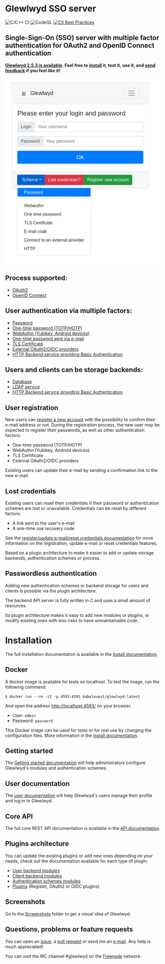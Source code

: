 # Glewlwyd SSO server

![C/C++ CI](https://github.com/babelouest/glewlwyd/workflows/C/C++%20CI/badge.svg)
![CodeQL](https://github.com/babelouest/glewlwyd/workflows/CodeQL/badge.svg)
[![CII Best Practices](https://bestpractices.coreinfrastructure.org/projects/3475/badge)](https://bestpractices.coreinfrastructure.org/projects/3475)

## Single-Sign-On (SSO) server with multiple factor authentication for OAuth2 and OpenID Connect authentication

**[Glewlwyd 2.5.3 is available](https://github.com/babelouest/glewlwyd/releases/latest). Feel free to [install](docs/INSTALL.md) it, test it, use it, and [send feedback](https://github.com/babelouest/glewlwyd/issues) if you feel like it!**

![logged in](docs/screenshots/login-nopassword.png)

## Process supported:
- [OAuth2](docs/OAUTH2.md)
- [OpenID Connect](docs/OIDC.md)

## User authentication via multiple factors:
- [Password](https://xkcd.com/936/)
- [One-time password (TOTP/HOTP)](docs/OTP.md)
- [WebAuthn (Yubikey, Android devices)](docs/WEBAUTHN.md)
- [One-time password sent via e-mail](docs/EMAIL.md)
- [TLS Certificate](docs/CERTIFICATE.md)
- [External OAuth2/OIDC providers](docs/OAUTH2.md)
- [HTTP Backend service providing Basic Authentication](docs/HTTP.md)

## Users and clients can be storage backends:
- [Database](docs/USER_DATABASE.md)
- [LDAP service](docs/USER_LDAP.md)
- [HTTP Backend service providing Basic Authentication](docs/USER_HTTP.md)

## User registration

New users can [register a new account](docs/REGISTER.md) with the possibility to confirm their e-mail address or not. During the registration process, the new user may be expected to register their passwords, as well as other authentication factors:
- One-time password (TOTP/HOTP)
- WebAuthn (Yubikey, Android devices)
- TLS Certificate
- External OAuth2/OIDC providers

Existing users can update their e-mail by sending a confirmation link to the new e-mail.

## Lost credentials

Existing users can reset their credentials if their password or authentication schemes are lost or unavailable. Credentials can be reset by different factors:
- A link sent to the user's e-mail
- A one-time use recovery code

See the [register/update e-mail/reset credentials documentation](docs/REGISTER.md) for more information on the registration, update e-mail or reset credentials features.

Based on a plugin architecture to make it easier to add or update storage backends, authentication schemes or process.

## Passwordless authentication

Adding new authentication schemes or backend storage for users and clients is possible via the plugin architecture.

The backend API server is fully written in C and uses a small amount of resources.

Its plugin architecture makes it easy to add new modules or plugins, or modify existing ones with less risks to have unmaintainable code.

# Installation

The full installation documentation is available in the [Install documentation](docs/INSTALL.md).

## Docker

A docker image is available for tests on localhost. To test the image, run the following command:

```shell
$ docker run --rm -it -p 4593:4593 babelouest/glewlwyd:latest
```

And open the address [http://localhost:4593/](http://localhost:4593/) on your browser.

- User: `admin`
- Password: `password`

This Docker image can be used for tests or for real use by changing the configuration files. More information in the [install documentation](docs/INSTALL.md#docker).

## Getting started

The [Getting started documentation](docs/GETTING_STARTED.md) will help administrators configure Glewlwyd's modules and authentication schemes.

## User documentation

The [user documentation](docs/USER.md) will help Glewlwyd's users manage their profile and log in to Glewlwyd.

## Core API

The full core REST API documentation is available in the [API documentation](docs/API.md)

## Plugins architecture

You can update the existing plugins or add new ones depending on your needs, check out the documentation available for each type of plugin:
- [User backend modules](src/user/)
- [Client backend modules](src/client/)
- [Authentication schemes modules](src/scheme/)
- [Plugins](src/plugin/) (Register, OAuth2 or OIDC plugins)

## Screenshots

Go to the [Screenshots](docs/screenshots) folder to get a visual idea of Glewlwyd.

## Questions, problems or feature requests

You can open an [issue](https://github.com/babelouest/glewlwyd/issues), a [pull request](https://github.com/babelouest/ulfius/pulls) or send me an [e-mail](mailto:mail@babelouest.org). Any help is much appreciated!

You can visit the IRC channel #glewlwyd on the [Freenode](https://freenode.net/) network.
